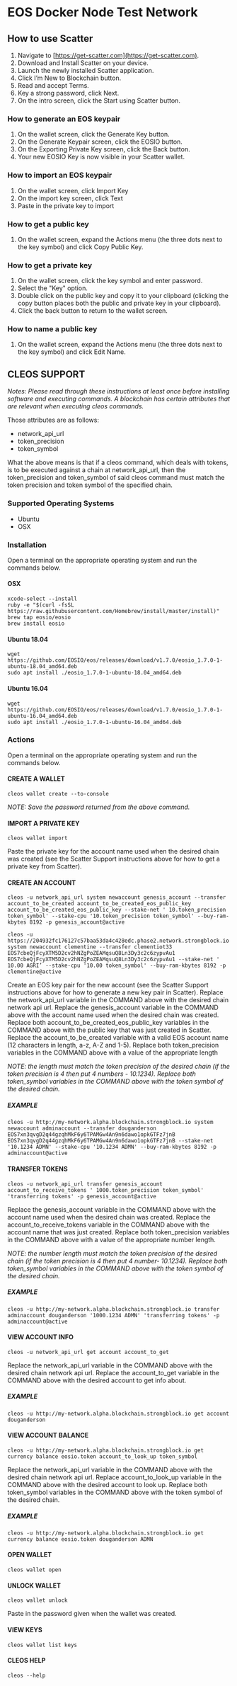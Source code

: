 # EOS Docker Node Test Network


## How to use Scatter
1. Navigate to [https://get-scatter.com](https://get-scatter.com).
2. Download and Install Scatter on your device.
3. Launch the newly installed Scatter application.
4. Click I’m New to Blockchain button.
5. Read and accept Terms.
6. Key a strong password, click Next.
7. On the intro screen, click the Start using Scatter button.

### How to generate an EOS keypair
1. On the wallet screen, click the Generate Key button.
2. On the Generate Keypair screen, click the EOSIO button.
3. On the Exporting Private Key screen, click the Back button.
4. Your new EOSIO Key is now visible in your Scatter wallet.

### How to import an EOS keypair
1. On the wallet screen, click Import Key
2. On the import key screen, click Text
3. Paste in the private key to import

### How to get a public key
1. On the wallet screen, expand the Actions menu (the three dots next to the key symbol) and click Copy Public Key.

### How to get a private key
1. On the wallet screen, click the key symbol and enter password.
2. Select the "Key" option.
3. Double click on the public key and copy it to your clipboard (clicking the copy button places both the public and private key in your clipboard).
4. Click the back button to return to the wallet screen.

### How to name a public key
1. On the wallet screen, expand the Actions menu (the three dots next to the key symbol) and click Edit Name.

## CLEOS SUPPORT

*Notes:*
*Please read through these instructions at least once before installing software and executing commands.*
*A blockchain has certain attributes that are relevant when executing cleos commands.* 

Those attributes are as follows: 

- network_api_url 
- token_precision 
- token_symbol

What the above means is that if a cleos command, which deals with tokens, is to be executed against a chain at network_api_url, then the token_precision and token_symbol of said cleos command must match the token precision and token symbol of the specified chain.

### Supported Operating Systems
* Ubuntu
* OSX

### Installation
Open a terminal on the appropriate operating system and run the commands below.

#### OSX

```
xcode-select --install
ruby -e "$(curl -fsSL https://raw.githubusercontent.com/Homebrew/install/master/install)"
brew tap eosio/eosio
brew install eosio
```

#### Ubuntu 18.04

```
wget https://github.com/EOSIO/eos/releases/download/v1.7.0/eosio_1.7.0-1-ubuntu-18.04_amd64.deb
sudo apt install ./eosio_1.7.0-1-ubuntu-18.04_amd64.deb
```

#### Ubuntu 16.04

```
wget https://github.com/EOSIO/eos/releases/download/v1.7.0/eosio_1.7.0-1-ubuntu-16.04_amd64.deb
sudo apt install ./eosio_1.7.0-1-ubuntu-16.04_amd64.deb
```

### Actions
Open a terminal on the appropriate operating system and run the commands below.

#### CREATE A WALLET

```
cleos wallet create --to-console
```

*NOTE: Save the password returned from the above command.*

#### IMPORT A PRIVATE KEY

```
cleos wallet import
```
Paste the private key for the account name used when the desired chain was created (see the Scatter Support instructions above for how to get a private key from Scatter).

#### CREATE AN ACCOUNT

```
cleos -u network_api_url system newaccount genesis_account --transfer account_to_be_created account_to_be_created_eos_public_key account_to_be_created_eos_public_key --stake-net ' 10.token_precision token_symbol' --stake-cpu '10.token_precision token_symbol' --buy-ram-kbytes 8192 -p genesis_account@active

cleos -u https://204932fc176127c57baa53da4c428edc.phase2.network.strongblock.io system newaccount clementine --transfer clementiot33 EOS7cbeQjFcyXTM5D2cv2hNZgPoZEAMqsuQ8Ln3Dy3c2c6zypvAu1 EOS7cbeQjFcyXTM5D2cv2hNZgPoZEAMqsuQ8Ln3Dy3c2c6zypvAu1 --stake-net ' 10.00 AGRI’ --stake-cpu '10.00 token_symbol' --buy-ram-kbytes 8192 -p clementine@active
```

Create an EOS key pair for the new account (see the Scatter Support instructions above for how to generate a new key pair in Scatter).
Replace the network_api_url variable in the COMMAND above with the desired chain network api url. 
Replace the genesis_account variable in the COMMAND above with the account name used when the desired chain was created. 
Replace both account_to_be_created_eos_public_key variables in the COMMAND above with the public key that was just created in Scatter. 
Replace the account_to_be_created variable with a valid EOS account name (12 characters in length, a-z, A-Z and 1-5). 
Replace both token_precision variables in the COMMAND above with a value of the appropriate length

*NOTE: the length must match the token precision of the desired chain (if the token precision is 4 then put 4 numbers - 10.1234). Replace both token_symbol variables in the COMMAND above with the token symbol of the desired chain.*

##### EXAMPLE 

```
cleos -u http://my-network.alpha.blockchain.strongblock.io system newaccount adminaccount --transfer douganderson EOS7xn3qvgD2q44gzqhMkF6y6TPAMGw4An9n6dawo1opkGTFz7jnB EOS7xn3qvgD2q44gzqhMkF6y6TPAMGw4An9n6dawo1opkGTFz7jnB --stake-net '10.1234 ADMN' --stake-cpu '10.1234 ADMN' --buy-ram-kbytes 8192 -p adminaccount@active
```

#### TRANSFER TOKENS

```
cleos -u network_api_url transfer genesis_account account_to_receive_tokens ' 1000.token_precision token_symbol' 'transferring tokens' -p genesis_account@active
```

Replace the genesis_account variable in the COMMAND above with the account name used when the desired chain was created. 
Replace the account_to_receive_tokens variable in the COMMAND above with the account name that was just created. 
Replace both token_precision variables in the COMMAND above with a value of the appropriate number length.

*NOTE: the number length must match the token precision of the desired chain (if the token precision is 4 then put 4 number- 10.1234). Replace both token_symbol variables in the COMMAND above with the token symbol of the desired chain.*

##### EXAMPLE 

```
cleos -u http://my-network.alpha.blockchain.strongblock.io transfer adminaccount douganderson '1000.1234 ADMN' 'transferring tokens' -p adminaccount@active
```

#### VIEW ACCOUNT INFO

```
cleos -u network_api_url get account account_to_get
```

Replace the network_api_url variable in the COMMAND above with the desired chain network api url. 
Replace the account_to_get variable in the COMMAND above with the desired account to get info about.

##### EXAMPLE 

```
cleos -u http://my-network.alpha.blockchain.strongblock.io get account douganderson
```

#### VIEW ACCOUNT BALANCE

```
cleos -u http://my-network.alpha.blockchain.strongblock.io get currency balance eosio.token account_to_look_up token_symbol
```

Replace the network_api_url variable in the COMMAND above with the desired chain network api url. 
Replace account_to_look_up variable in the COMMAND above with the desired account to look up. 
Replace both token_symbol variables in the COMMAND above with the token symbol of the desired chain.

##### EXAMPLE

```
cleos -u http://my-network.alpha.blockchain.strongblock.io get currency balance eosio.token douganderson ADMN
```

#### OPEN WALLET
```
cleos wallet open
```

#### UNLOCK WALLET
```
cleos wallet unlock 
```

Paste in the password given when the wallet was created.

#### VIEW KEYS
```
cleos wallet list keys
```

#### CLEOS HELP

```
cleos --help
```